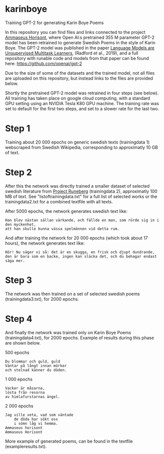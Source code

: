 # karinboye
Training GPT-2 for generating Karin Boye Poems

In this repository you can find files and links connected to the project <a href="www.svenskscifi.se/ammaseushorisont.html">Ammaseus Horisont</a>, where Open AI:s pretrained 355 M parameter GPT-2 model has been retrained to generate Swedish Poems in the style of Karin Boye. The GPT-2 model was published in the paper <a href="https://d4mucfpksywv.cloudfront.net/better-language-models/language-models.pdf">Language Models are Unsupervised Multitask Learners</a>, (Radford et al., 2019), and a full repository with runable code and models from that paper can be found here: https://github.com/openai/gpt-2

Due to the size of some of the datasets and the trained model, not all files are uploaded on this repository, but instead links to the files are provided below.

Shortly the pretrained GPT-2 model was retrained in four steps (see below). All training has taken place on google cloud computing, with a standard GPU setting using an NVIDIA Tesla K80 GPU machine. The training rate was set to default for the first two steps, and set to a slower rate for the last two.

# Step 1

Training about 20 000 epochs on generic swedish texts (trainingdata 1) webscraped from Swedish Wikipedia, corresponding to approximatly 10 GB of text.


# Step 2

After this the network was directly trained a smaller dataset of selected swedish literature from <a href="http://runeberg.org">Project Runeberg</a> (trainingdata 2), approximatly 100 MB of text. See "listoftrainingdata.txt" for a full list of selected works or the trainingdata2.txt for a combined textfile with all texts.

After 5000 epochs, the network generates swedish text like:

  	Han blev nästan sällan värkande, och fällde en man, som rörde sig in i den myckenhet, 
  	att han skulle kunna vässa spelmännen vid detta rum.

And after training the network for 20 000 epochs (which took about 17 hours), the network generates text like:

	Hör! Nu säger vi så: det är en skugga, en frisk och djupt dundrande, 
  	den är bara som en backe, ingen kan släcka det, och du behagar endast säga mer.


# Step 3

The network was then trained on a set of selected swedish poems (trainingdata3.txt), for 2000 epochs.


# Step 4

And finally the network was trained only on Karin Boye Poems (trainingdata4.txt), for 2000 epochs.
Example of results during this phase are shown below.

500 epochs

  	Du blommar och guld, guld 
  	Väntar på långt innan mörker 
  	och stelnad känner du döden. 

1 000 epochs

	Vacker är måsarna, 
  	lösta från resorna
  	av himlafurstarnas ängel.

2 000 epochs

	Jag ville veta, vad som väntade
       	de döda har sökt oss
       	i sömn låg vi hemma. 
  	Ammaseus horisont 
  	Ammaseus Horisont
  
  
  
  
 More example of generated poems, can be found in the textfile (exampleresults.txt).



